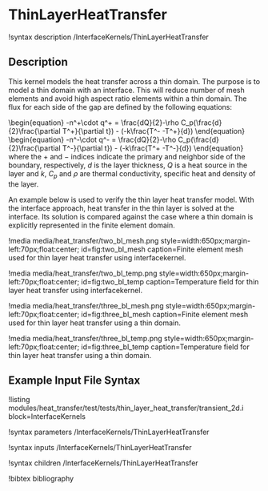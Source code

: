 # ThinLayerHeatTransfer

!syntax description /InterfaceKernels/ThinLayerHeatTransfer

## Description

This kernel models the heat transfer across a thin domain. The purpose is to model a thin domain with an interface. This will reduce number of mesh elements and avoid high aspect ratio elements within a thin domain. The flux for each side of the gap are defined by the following equations:

\begin{equation}
-n^+\cdot q^+ = \frac{dQ}{2}-\rho C_p(\frac{d}{2}\frac{\partial T^+}{\partial t}) - (-k\frac{T^- -T^+}{d})
\end{equation}
\begin{equation}
-n^-\cdot q^- = \frac{dQ}{2}-\rho C_p(\frac{d}{2}\frac{\partial T^-}{\partial t}) - (-k\frac{T^+ -T^-}{d})
\end{equation}
where the $+$ and $-$ indices indicate the primary and neighbor side of the boundary, respectively, $d$ is the layer thickness, $Q$ is a heat source in the layer and $k$, $C_p$ and $\rho$ are thermal conductivity, specific heat and density of the layer.

An example below is used to verify the thin layer heat transfer model. With the interface approach, heat transfer in the thin layer is solved at the interface. Its solution is compared against the case where a thin domain is explicitly represented in the finite element domain.

!media media/heat_transfer/two_bl_mesh.png
       style=width:650px;margin-left:70px;float:center;
       id=fig:two_bl_mesh
       caption=Finite element mesh used for thin layer heat transfer using interfacekernel.

!media media/heat_transfer/two_bl_temp.png
       style=width:650px;margin-left:70px;float:center;
       id=fig:two_bl_temp
       caption=Temperature field for thin layer heat transfer using interfacekernel.

!media media/heat_transfer/three_bl_mesh.png
       style=width:650px;margin-left:70px;float:center;
       id=fig:three_bl_mesh
       caption=Finite element mesh used for thin layer heat transfer using a thin domain.

!media media/heat_transfer/three_bl_temp.png
       style=width:650px;margin-left:70px;float:center;
       id=fig:three_bl_temp
       caption=Temperature field for thin layer heat transfer using a thin domain.

## Example Input File Syntax

!listing modules/heat_transfer/test/tests/thin_layer_heat_transfer/transient_2d.i
 block=InterfaceKernels

!syntax parameters /InterfaceKernels/ThinLayerHeatTransfer

!syntax inputs /InterfaceKernels/ThinLayerHeatTransfer

!syntax children /InterfaceKernels/ThinLayerHeatTransfer

!bibtex bibliography
